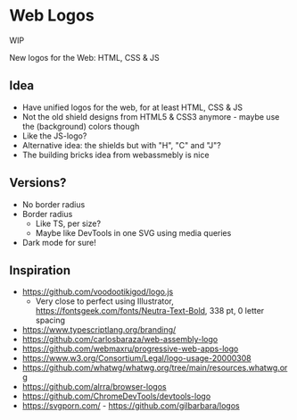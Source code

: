 # Web Logos

WIP

New logos for the Web: HTML, CSS & JS

## Idea

- Have unified logos for the web, for at least HTML, CSS & JS
- Not the old shield designs from HTML5 & CSS3 anymore - maybe use the (background) colors though
- Like the JS-logo?
- Alternative idea: the shields but with "H", "C" and "J"?
- The building bricks idea from webassmebly is nice

## Versions?

- No border radius
- Border radius
  - Like TS, per size?
  - Maybe like DevTools in one SVG using media queries
- Dark mode for sure!

## Inspiration

- https://github.com/voodootikigod/logo.js
  - Very close to perfect using Illustrator, https://fontsgeek.com/fonts/Neutra-Text-Bold, 338 pt, 0 letter spacing
- https://www.typescriptlang.org/branding/
- https://github.com/carlosbaraza/web-assembly-logo
- https://github.com/webmaxru/progressive-web-apps-logo
- https://www.w3.org/Consortium/Legal/logo-usage-20000308
- https://github.com/whatwg/whatwg.org/tree/main/resources.whatwg.org
- https://github.com/alrra/browser-logos
- https://github.com/ChromeDevTools/devtools-logo
- https://svgporn.com/ - https://github.com/gilbarbara/logos
